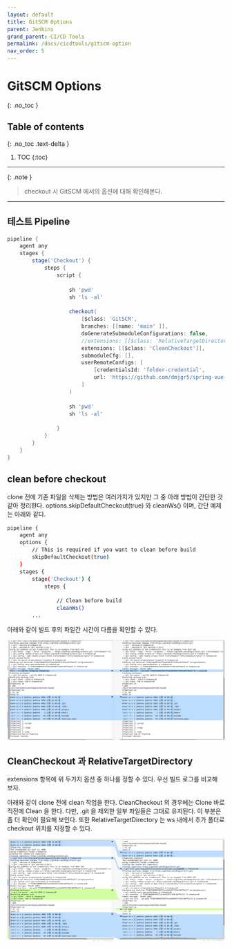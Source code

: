 ```yaml
---
layout: default
title: GitSCM Options
parent: Jenkins
grand_parent: CI/CD Tools
permalink: /docs/cicdtools/gitscm-option
nav_order: 5
---
```


# GitSCM Options
{: .no_toc }

## Table of contents
{: .no_toc .text-delta }

1. TOC
{:toc}



---

{: .note }
> checkout 시 GitSCM 에서의 옵션에 대해 확인해본다.


----

## 테스트 Pipeline 

 
```groovy
pipeline {
    agent any
    stages {
        stage('Checkout') {
            steps {
                script { 

    				sh 'pwd'
                    sh 'ls -al'
                    
                    checkout(
                        [$class: 'GitSCM', 
                        branches: [[name: 'main' ]], 
                        doGenerateSubmoduleConfigurations: false, 
                        //extensions: [[$class: 'RelativeTargetDirectory', relativeTargetDir: 'Sub1']], 
                        extensions: [[$class: 'CleanCheckout']], 
                        submoduleCfg: [], 
                        userRemoteConfigs: [
                            [credentialsId: 'folder-credential', 
                            url: 'https://github.com/dmjgr5/spring-vue-starter.git' ]] 
                        ]
                    )
						
					sh 'pwd'
                    sh 'ls -al'
                    
                }
            }
        }
    }
}

```

## clean before checkout

clone 전에 기존 파일을 삭제는 방법은 여러가지가 있지만 그 중 아래 방법이 간단한 것 같아 정리햔다.
options.skipDefaultCheckout(true) 와 cleanWs() 이며, 간단 예제는 아래와 같다.

```sh
pipeline {
    agent any
    options {
        // This is required if you want to clean before build
        skipDefaultCheckout(true)
    }
    stages {
        stage('Checkout') {
            steps {
                
                // Clean before build
                cleanWs()
        ...
```

아래와 같이 빌드 후의 파일간 시간이 다름을 확인할 수 있다.

![Alt text](jenkins3.png)


## CleanCheckout 과 RelativeTargetDirectory

extensions 항목에 위 두가지 옵션 중 하나를 정할 수 있다. 우선 빌드 로그를 비교해 보자.


아래와 같이 clone 전에 clean 작업을 한다. CleanCheckout 의 경우에는 Clone 바로 직전에 Clean 을 한다. 다만, .git 을 제외한 일부 파일들은 그대로 유지된다. 이 부분은 좀 더 확인이 필요해 보인다.
또한 RelativeTargetDirectory 는 ws 내에서 추가 폴더로 checkout 위치를 지정할 수 있다.


![Alt text](jenkins4.png)
